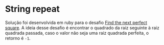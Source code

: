 # String repeat

Solução foi desenvolvida em ruby para o desafio [Find the next perfect square](https://www.codewars.com/kata/56269eb78ad2e4ced1000013). A ideia desse desafio é encontrar o quadrado da raiz seguinte à raiz quadrada passada, caso o valor não seja uma raiz quadrada perfeita, o retorno é `-1`. 